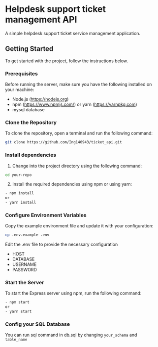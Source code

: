 # Helpdesk support ticket management API

A simple helpdesk support ticket service management application.

## Getting Started

To get started with the project, follow the instructions below.

### Prerequisites

Before running the server, make sure you have the following installed on your machine:

- Node.js (https://nodejs.org)
- npm (https://www.npmjs.com/) or yarn (https://yarnpkg.com)
- mysql database

### Clone the Repository

To clone the repository, open a terminal and run the following command:

```bash
git clone https://github.com/Ing140943/ticket_api.git
```

### Install dependencies

1. Change into the project directory using the following command:

```bash
cd your-repo
```

2. Install the required dependencies using npm or using yarn:

```bash
- npm install
or
- yarn install
```

### Configure Environment Variables

Copy the example environment file and update it with your configuration:

```bash
cp .env.example .env
```
Edit the .env file to provide the necessary configuration
- HOST
- DATABASE
- USERNAME
- PASSWORD

### Start the Server

To start the Express server using npm, run the following command:

```bash
- npm start
or
- yarn start
```

### Config your SQL Database
You can run sql command in db.sql by changing `your_schema` and `table_name`